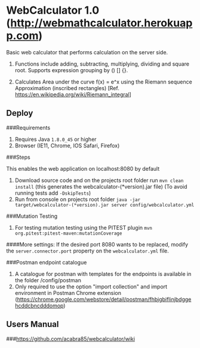 # WebCalculator 1.0 (http://webmathcalculator.herokuapp.com)

Basic web calculator that performs calculation on the server side.

1. Functions include adding, subtracting, multiplying, dividing and
square root. Supports expression grouping by () [] {}.

2. Calculates Area under the curve f(x) = e^x using the Riemann sequence
Approximation (inscribed rectangles)
[Ref. <a href="https://en.wikipedia.org/wiki/Riemann_integral" >https://en.wikipedia.org/wiki/Riemann_integral</a>]

## Deploy

###Requirements

1. Requires Java ```1.8.0_45``` or higher
2. Browser (IE11, Chrome, IOS Safari, Firefox)

###Steps

This enables the web application on localhost:8080 by default

1. Download source code and on the projects root folder run ```mvn clean install``` (this generates the webcalculator-(*version).jar file)
 (To avoid running tests  add ```-DskipTests```)
2. Run from console on projects root folder ```java -jar target/webcalculator-(*version).jar server config/webcalculator.yml```


###Mutation Testing
1. For testing mutation testing using the PITEST plugin ```mvn org.pitest:pitest-maven:mutationCoverage```

####More settings:
  If the desired port 8080 wants to be replaced, modify the ```server.connector.port``` property on the ```webcalculator.yml``` file.
  
###Postman endpoint catalogue
 1. A catalogue for postman with templates for the endpoints is available in the folder /config/postman
 2. Only required to use the option "import collection" and import environment in Postman Chrome extension (https://chrome.google.com/webstore/detail/postman/fhbjgbiflinjbdggehcddcbncdddomop)



## Users Manual

###https://github.com/acabra85/webcalculator/wiki



